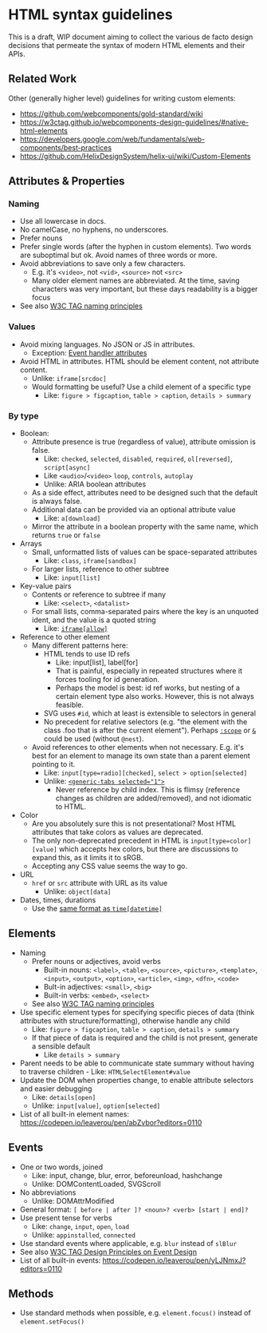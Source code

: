 # HTML syntax guidelines

This is a draft, WIP document aiming to collect the various de facto design decisions that permeate the syntax of modern HTML elements and their APIs.

## Related Work

Other (generally higher level) guidelines for writing custom elements:

- https://github.com/webcomponents/gold-standard/wiki
- https://w3ctag.github.io/webcomponents-design-guidelines/#native-html-elements
- https://developers.google.com/web/fundamentals/web-components/best-practices
- https://github.com/HelixDesignSystem/helix-ui/wiki/Custom-Elements

## Attributes & Properties

### Naming
- Use all lowercase in docs. 
- No camelCase, no hyphens, no underscores.
- Prefer nouns
- Prefer single words (after the hyphen in custom elements). Two words are suboptimal but ok. Avoid names of three words or more.
- Avoid abbreviations to save only a few characters. 
	- E.g. it's `<video>`, not `<vid>`, `<source>` not `<src>`
	- Many older element names are abbreviated. At the time, saving characters was very important, but these days readability is a bigger focus
- See also [W3C TAG naming principles](https://w3ctag.github.io/design-principles/#naming-is-hard)

### Values

- Avoid mixing languages. No JSON or JS in attributes.
	- Exception: [Event handler attributes](https://w3ctag.github.io/design-principles/#always-add-event-handlers)
- Avoid HTML in attributes. HTML should be element content, not attribute content.
	- Unlike: `iframe[srcdoc]`
	- Would formatting be useful? Use a child element of a specific type
		- Like: `figure > figcaption`, `table > caption`, `details > summary`

### By type

- Boolean:
	- Attribute presence is true (regardless of value), attribute omission is false.
		- Like: `checked`, `selected`, `disabled`, `required`, `ol[reversed]`, `script[async]`
		- Like `<audio>`/`<video>` `loop`, `controls`, `autoplay`
		- Unlike: ARIA boolean attributes
	- As a side effect, attributes need to be designed such that the default is always false.
	- Additional data can be provided via an optional attribute value
		- Like: `a[download]`
	- Mirror the attribute in a boolean property with the same name, which returns `true` or `false`
- Arrays
	- Small, unformatted lists of values can be space-separated attributes
		- Like: `class`, `iframe[sandbox]`
	- For larger lists, reference to other subtree
		- Like: `input[list]`
- Key-value pairs
	- Contents or reference to subtree if many
		- Like: `<select>`, `<datalist>`
	- For small lists, comma-separated pairs where the key is an unquoted ident, and the value is a quoted string
		- Like: [`iframe[allow]`](https://wiki.developer.mozilla.org/en-US/docs/Web/HTTP/Feature_Policy/Using_Feature_Policy#The_iframe_allow_attribute)
- Reference to other element
	- Many different patterns here:
		- HTML tends to use ID refs 
			- Like: input[list], label[for]
			- That is painful, especially in repeated structures where it forces tooling for id generation.
			- Perhaps the <label> model is best: id ref works, but nesting of a certain element type also works. However, this is not always feasible.
		- SVG uses `#id`, which at least is extensible to selectors in general
		- No precedent for relative selectors (e.g. "the element with the class .foo that is after the current element"). Perhaps [`:scope`](https://drafts.csswg.org/selectors-4/#the-scope-pseudo) or [`&`](https://drafts.csswg.org/css-nesting-1/#direct) could be used (without `@nest`).
	- Avoid references to other elements when not necessary. E.g. it's best for an element to manage its own state than a parent element pointing to it. 
		- Like: `input[type=radio][checked]`, `select > option[selected]`
		- Unlike: [`<generic-tabs selected="1">`](https://genericcomponents.netlify.app/generic-tabs/demo/index.html)
			- Never reference by child index. This is flimsy (reference changes as children are added/removed), and not idiomatic to HTML.
- Color
	- Are you absolutely sure this is not presentational? Most HTML attributes that take colors as values are deprecated.
	- The only non-deprecated precedent in HTML is `input[type=color][value]` which accepts hex colors, but there are discussions to expand this, as it limits it to sRGB.
	- Accepting any CSS <color> value seems the way to go.
- URL
	- `href` or `src` attribute with URL as its value
		- Unlike: `object[data]`
- Dates, times, durations
	- Use the [same format as `time[datetime]`](https://html.spec.whatwg.org/multipage/text-level-semantics.html#the-time-element)

## Elements
 
- Naming
	- Prefer nouns or adjectives, avoid verbs
		- Built-in nouns: `<label>`, `<table>`, `<source>`, `<picture>`, `<template>`, `<input>`, `<output>`, `<option>`, `<article>`, `<img>`, `<dfn>`, `<code>`
		- Bult-in adjectives: `<small>`, `<big>`
		- Built-in verbs: `<embed>`, `<select>`
	- See also [W3C TAG naming principles](https://w3ctag.github.io/design-principles/#naming-is-hard)
- Use specific element types for specifying specific pieces of data (think attributes with structure/formatting), otherwise handle any child 
	- Like: `figure > figcaption`, `table > caption`, `details > summary`
	- If that piece of data is required and the child is not present, generate a sensible default
		- Like `details > summary`
- Parent needs to be able to communicate state summary without having to traverse children
		- Like: `HTMLSelectElement#value`
- Update the DOM when properties change, to enable attribute selectors and easier debugging
	- Like: `details[open]`
	- Unlike: `input[value]`, `option[selected]`
- List of all built-in element names: https://codepen.io/leaverou/pen/abZvbor?editors=0110

## Events

- One or two words, joined 
	- Like: input, change, blur, error, beforeunload, hashchange
	- Unlike: DOMContentLoaded, SVGScroll
- No abbreviations
	- Unlike: DOMAttrModified
- General format: `[ before | after ]? <noun>? <verb> [start | end]?`
- Use present tense for verbs
	- Like: `change`, `input`, `open`, `load`
	- Unlike: `appinstalled`, `connected`
- Use standard events where applicable, e.g. `blur` instead of `slBlur`
- See also [W3C TAG Design Principles on Event Design](https://w3ctag.github.io/design-principles/#event-design)
- List of all built-in events: https://codepen.io/leaverou/pen/yLJNmxJ?editors=0110

## Methods

- Use standard methods when possible, e.g. `element.focus()` instead of `element.setFocus()`

